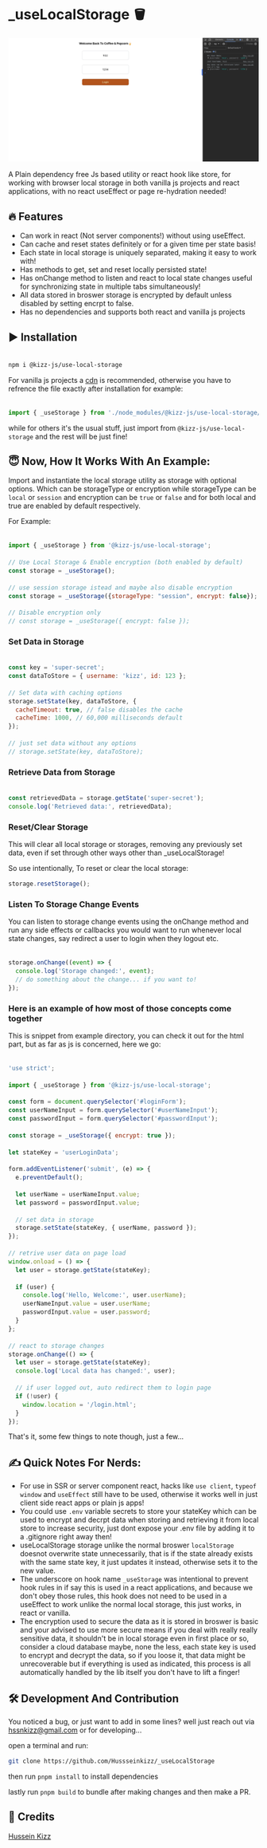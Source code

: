 # _useLocalStorage 🪣

![Demo Screenshot](./assets/_uselocalStorage-demo-2.png)

A Plain dependency free Js based utility or react hook like store, for working with browser local storage in both vanilla js projects and react applications, with no react useEffect or page re-hydration needed!

## 🔥 Features

- Can work in react (Not server components!) without using useEffect.
- Can cache and reset states definitely or for a given time per state basis!
- Each state in local storage is uniquely separated, making it easy to work with!
- Has methods to get, set and reset locally persisted state!
- Has onChange method to listen and react to local state changes useful for synchronizing state in multiple tabs simultaneously!
- All data stored in broswer storage is encrypted by default unless disabled by setting encrpt to false.
- Has no dependencies and supports both react and vanilla js projects

## ▶️ Installation

``` bash

npm i @kizz-js/use-local-storage

```

For vanilla js projects a [cdn](https://cdn.jsdelivr.net/npm/@kizz-js/use-local-storage@1.0.0/dist/useLocalStorage.js) is recommended, otherwise you have to refrence the file exactly after installation for example:

```js

import { _useStorage } from './node_modules/@kizz-js/use-local-storage/dist/useLocalStorage.js';

```

while for others it's the usual stuff, just import from `@kizz-js/use-local-storage` and the rest will be just fine!

## 😇 Now, How It Works With An Example:

Import and instantiate the local storage utility as storage with optional options. Which can be storageType or encryption while storageType can be `local` or `session` and encryption can be `true` or `false` and for both local and true are enabled by default respectively.

For Example:

```javascript

import { _useStorage } from '@kizz-js/use-local-storage';

// Use Local Storage & Enable encryption (both enabled by default)
const storage = _useStorage();

// use session storage istead and maybe also disable encryption
const storage = _useStorage({storageType: "session", encrypt: false});

// Disable encryption only
// const storage = _useStorage({ encrypt: false });
```

### Set Data in Storage

``` javascript

const key = 'super-secret';
const dataToStore = { username: 'kizz', id: 123 };

// Set data with caching options
storage.setState(key, dataToStore, {
  cacheTimeout: true, // false disables the cache
  cacheTime: 1000, // 60,000 milliseconds default
});

// just set data without any options
// storage.setState(key, dataToStore);

```

### Retrieve Data from Storage

``` javascript

const retrievedData = storage.getState('super-secret');
console.log('Retrieved data:', retrievedData);

```

### Reset/Clear Storage

This will clear all local storage or storages, removing any previously set data, even if set through other ways other than _useLocalStorage!

So use intentionally, To reset or clear the local storage:

``` javascript
storage.resetStorage();
```

### Listen To Storage Change Events

You can listen to storage change events using the onChange method and run any side effects or callbacks you would want to run whenever local state changes, say redirect a user to login when they logout etc.

``` javascript

storage.onChange((event) => {
  console.log('Storage changed:', event);
  // do something about the change... if you want to!
});

```

### Here is an example of how most of those concepts come together

This is snippet from example directory, you can check it out for the html part, but as far as js is concerned, here we go:

``` js

'use strict';

import { _useStorage } from '@kizz-js/use-local-storage';

const form = document.querySelector('#loginForm');
const userNameInput = form.querySelector('#userNameInput');
const passwordInput = form.querySelector('#passwordInput');

const storage = _useStorage({ encrypt: true });

let stateKey = 'userLoginData';

form.addEventListener('submit', (e) => {
  e.preventDefault();

  let userName = userNameInput.value;
  let password = passwordInput.value;

  // set data in storage
  storage.setState(stateKey, { userName, password });
});

// retrive user data on page load
window.onload = () => {
  let user = storage.getState(stateKey);

  if (user) {
    console.log('Hello, Welcome:', user.userName);
    userNameInput.value = user.userName;
    passwordInput.value = user.password;
  }
};

// react to storage changes
storage.onChange(() => {
  let user = storage.getState(stateKey);
  console.log('Local data has changed:', user);

  // if user logged out, auto redirect them to login page
  if (!user) {
    window.location = '/login.html';
  }
});

```

That's it, some few things to note though, just a few...

## ✍️ Quick Notes For Nerds:

- For use in SSR or server component react, hacks like `use client`, `typeof window` and `useEffect` still have to be used, otherwise it works well in just client side react apps or plain js apps!
- You could use `.env` variable secrets to store your stateKey which can be used to encrypt and decrpt data when storing and retrieving it from local store to increase security, just dont expose your .env file by adding it to a .gitignore right away then!
- useLocalStorage storage unlike the normal broswer `localStorage` doesnot overwrite state unnecessarily, that is if the state already exists with the same state key, it just updates it instead, otherwise sets it to the new value.
- The underscore on hook name `_useStorage` was intentional to prevent hook rules in if say this is used in a react applications, and because we don't obey those rules, this hook does not need to be used in a useEffect to work unlike the normal local storage, this just works, in react or vanilla.
- The encryption used to secure the data as it is stored in broswer is basic and your advised to use more secure means if you deal with really really sensitive data, it shouldn't be in local storage even in first place or so, consider a cloud database maybe, none the less, each state key is used to encrypt and decrypt the data, so if you loose it, that data might be unrecoverable but if everything is used as indicated, this process is all automatically handled by the lib itself you don't have to lift a finger!


## 🛠️ Development And Contribution

You noticed a bug, or just want to add in some lines? well just reach out via [hssnkizz@gmail.com](hssnkizz@gmail.com) or for developing...

open a terminal and run:

``` bash
git clone https://github.com/Hussseinkizz/_useLocalStorage
```

then run `pnpm install` to install dependencies

lastly run `pnpm build` to bundle after making changes and then make a PR.

## 👏 Credits

 [Hussein Kizz](hssnkizz@gmail.com)

<!-- ## ▶️ Resources:

 Vite React Tailwind Project Used For Demo Bootstrapped Using: [Vite Tailwind React Starter](https://github.com/Hussseinkizz/vite-tailwind-react-starter) -->